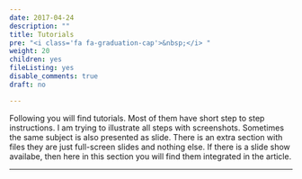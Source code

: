 ```yaml
---
date: 2017-04-24
description: ""
title: Tutorials
pre: "<i class='fa fa-graduation-cap'>&nbsp;</i> "
weight: 20
children: yes
fileListing: yes
disable_comments: true
draft: no

---
```


Following you will find tutorials. Most of them have short step to step instructions. I am trying to illustrate all steps with screenshots. Sometimes the same subject is also presented as slide. There is an extra section with files they are just full-screen slides and nothing else. If there is a slide show availabe, then here in this section you will find them integrated in the article.

***

<!--
{{%children style="h4" description="false" %}}
-->
